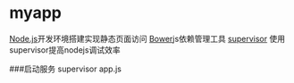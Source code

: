 # myapp


[Node.js](https://nodejs.org/)开发环境搭建实现静态页面访问
[Bower](https://bower.io/)js依赖管理工具
[supervisor](http://www.cnblogs.com/pigtail/archive/2013/01/08/2851056.html) 使用supervisor提高nodejs调试效率

###启动服务 supervisor app.js